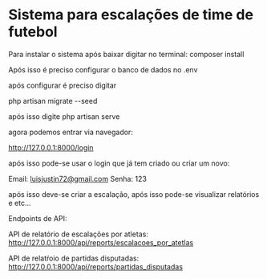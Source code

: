 # Sistema para escalações de time de futebol

Para instalar o sistema após baixar digitar no terminal:
composer install

Após isso é preciso configurar o banco de dados no .env

após configurar é preciso digitar

php artisan migrate --seed

após isso digite
php artisan serve

agora podemos entrar via navegador:

http://127.0.0.1:8000/login

após isso pode-se usar o login que já tem criado ou criar um novo:

Email: luisjustin72@gmail.com
Senha: 123

após isso deve-se criar a escalação, após isso pode-se visualizar relatórios e etc...

Endpoints de API:

API de relatório de escalações por atletas:
http://127.0.0.1:8000/api/reports/escalacoes_por_atetlas

API de relatŕoio de partidas disputadas:
http://127.0.0.1:8000/api/reports/partidas_disputadas
